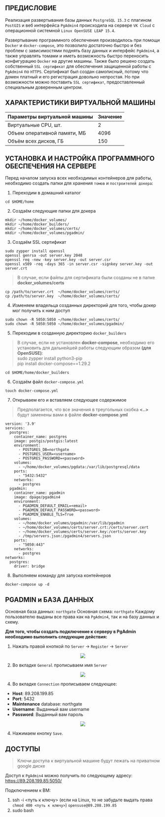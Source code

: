 ## ПРЕДИСЛОВИЕ

Реализация развертывания базы данных `PostgreSQL 15.3` с плагином `PostGIS` и веб интерфейса `PgAdmin4` происходила на сервере `VK Cloud` с операционной системной `Linux OpenSUSE LEAP 15.4`.

Развертывание программного обеспечения производилось при помощи `Docker` и `docker-compose`, это позволило достаточно быстро и без проблем с зависимостями поднять базу данных и интерфейс `PgAdmin4`, а также управлять томами и иметь возможность быстро переносить конфигурацию `Docker` на другие машины. Также было решено создать собственный `SSL сертификат` для обеспечения защищенной работы с `PgAdmin4` по `HTTPS`. Сертификат был создан самописный, потому что домен платный и его регистрация довольно непростая. Но при возможности можно поставить `SSL сертификат`, предоставленный специальным доверенным центром.

## ХАРАКТЕРИСТИКИ ВИРТУАЛЬНОЙ МАШИНЫ
<html>
<body>
<!--StartFragment-->

Параметры виртуальной машины | Значение
-- | --
Виртуальные CPU, шт. | 2
Объем оперативной памяти, МБ | 4096
Объём всех дисков, ГБ | 150

<!--EndFragment-->
</body>
</html>

## УСТАНОВКА И НАСТРОЙКА ПРОГРАММНОГО ОБЕСПЕЧЕНИЯ НА СЕРВЕРЕ

Перед началом запуска всех необходимых контейнеров для работы, необходимо создать папки для хранения `томов` и `построителей докера`:

1. Переходим в домашний каталог
```
cd $HOME/home
```
2. Создаём следующие папки для докера
```
mkdir ~/home/docker_volumes/
mkdir ~/home/docker_builders/
mkdir ~/home/docker_volumes/certs/
mkdir ~/home/docker_volumes/pgadmin/
```
3. Создаём SSL сертификат
```
sudo zypper install openssl
openssl genrsa -out server.key 2048
openssl req -new -key server.key -out server.csr
openssl x509 -req -days 365 -in server.csr -signkey server.key -out server.crt
```
> В случае, если файлы для сертификата были созданы не в папке **docker_volumes/certs**
```
cp /path/to/server.crt  ~/home/docker_volumes/certs/
cp /path/to/server.key  ~/home/docker_volumes/certs/
```
4. Изменяем владельца созданных директорий для того, чтобы докер мог получить к ним доступ
```
sudo chown -R 5050:5050 ~/home/docker_volumes/certs/
sudo chown -R 5050:5050 ~/home/docker_volumes/pgadmin/
```
5. Переходим в созданную директорию `docker_builders`
> В случае, если не установлен **docker-compose**, необходимо его установить
для дальнейшей работы следующим образом **(для OpenSUSE)**:  
sudo zypper install python3-pip  
pip install docker-compose==1.29.2  
```
cd $HOME/home/docker_builders
```
6. Создаём файл `docker-compose.yml`
```
touch docker-compose.yml
```
7. Открываем его и вставляем следующее содержимое
> Предполагается, что все значения в треугольных скобка **<..>** будут заменены вами в файле **docker-compose.yml**
```
version: '3.9'
services:
  postgres:
    container_name: postgres
    image: postgis/postgis:latest
    environment:
      - POSTGRES_DB=northgate
      - POSTGRES_USER=<username>
      - POSTGRES_PASSWORD=<password>
    volumes:
      - ~/home/docker_volumes/pgdata:/var/lib/postgresql/data
    ports:
      - "5432:5432"
    networks:
      - postgres
  pgadmin:
    container_name: pgadmin
    image: dpage/pgadmin4
    environment:
      - PGADMIN_DEFAULT_EMAIL=<email>
      - PGADMIN_DEFAULT_PASSWORD=<password>
      - PGADMIN_ENABLE_TLS=True
    volumes:
      - ~/home/docker_volumes/pgadmin:/var/lib/pgadmin
      - ~/home/docker_volumes/certs/server.crt:/certs/server.cert
      - ~/home/docker_volumes/certs/server.key:/certs/server.key
      - /tmp/servers.json:/pgadmin4/servers.json
    ports:
      - "5050:443"
    networks:
      - postgres
networks:
  postgres:
    driver: bridge
```
8. Выполняем команду для запуска контейнеров
```
docker-compose up -d
```

## PGADMIN и БАЗА ДАННЫХ
Основная база данных: `northgate`
Основная схема: `northgate`
Каждому пользователю выданы все права как на `PgAdmin4`, так и на базу данных и схему.

**Для того, чтобы создать подключение к серверу в PgAdmin необходимо выполнить следующие действия:**
1. Нажать правой кнопкой по `Server` -> `Register` -> `Server`
<p align="center">
  <img src="https://github.com/NorthGateVologda/NorthGate/assets/72744219/783556e2-ff5e-4b35-9100-fa9b83a337a6" />
</p>

2. Во вкладке `General` прописываем имя `Server`
<p align="center">
  <img src="https://github.com/NorthGateVologda/NorthGate/assets/72744219/f06c3c9f-12af-4582-8080-e01bf2af98a9" />
</p>

4. Во вкладке `Connection` прописываем следующее:
- **Host**: 89.208.199.85
- **Port**: 5432
- **Maintenance** database: northgate
- **Username**: Выданный вам username
- **Password**: Выданный вам пароль
<p align="center">
  <img src="https://github.com/NorthGateVologda/NorthGate/assets/72744219/74d7f7aa-f389-4632-bd19-14b5ce906a40" />
</p>

4. Нажимаем кнопку `Save`.

## ДОСТУПЫ

> Ключи доступа к виртуальной машине будут лежать на приватном google диске

Доступ к `PgAdmin4` можно получить по следующему адресу: https://89.208.199.85:5050/

Подключением к ВМ:
1. ssh -i <путь к ключу> (если на Linux, то не забудьте выдать права `chmod 400 <путь к ключу>`) `opensuse@89.208.199.85`
2. sudo bash
